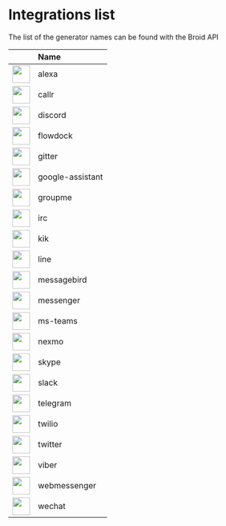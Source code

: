 # Integrations list

The list of the generator names can be found with the Broid API

| |Name|
|:--|:--|
|<img width="35" src="https://t.broid.ai/i/p-alexa-color" />| alexa |
|<img width="35" src="https://t.broid.ai/i/p-callr-color" />| callr |
|<img width="35" src="https://t.broid.ai/i/s-discord-color" />| discord |
|<img width="35" src="https://t.broid.ai/i/s-flowdock-color" />| flowdock |
|<img width="35" src="https://t.broid.ai/i/p-gitter-color" />| gitter |
|<img width="35" src="https://t.broid.ai/i/p-google-assistant-color" />| google-assistant |
|<img width="35" src="https://t.broid.ai/i/p-groupme-color" />| groupme |
|<img width="35" src="https://t.broid.ai/i/p-irc-color" />| irc |
|<img width="35" src="https://t.broid.ai/i/p-kik-color" />| kik |
|<img width="35" src="https://t.broid.ai/i/p-line-color" />| line |
|<img width="35" src="http://www.broid.ai/dist/assets/images/github/integrations/messagebird.png" />| messagebird |
|<img width="35" src="https://t.broid.ai/i/s-messenger-color" />| messenger |
|<img width="35" src="https://t.broid.ai/i/p-ms-teams-color" />| ms-teams |
|<img width="35" src="https://t.broid.ai/i/p-nexmo-color" />| nexmo |
|<img width="35" src="https://t.broid.ai/i/p-skype-color" />| skype |
|<img width="35" src="https://t.broid.ai/i/s-slack-color" />| slack |
|<img width="35" src="https://t.broid.ai/i/s-telegram-color" />| telegram |
|<img width="35" src="https://t.broid.ai/i/p-twilio-color" />| twilio |
|<img width="35" src="https://t.broid.ai/i/s-twitter-color" />| twitter |
|<img width="35" src="https://t.broid.ai/i/p-viber-color" />| viber |
|<img width="35" src="http://www.broid.ai/dist/assets/images/github/integrations/broid_webmessenger.png" />| webmessenger |
|<img width="35" src="https://t.broid.ai/i/p-wechat-color" />| wechat |

